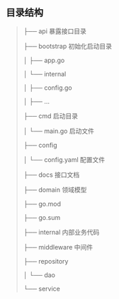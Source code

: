 ## 目录结构
> ├── api                         暴露接口目录
> 
> ├── bootstrap                   初始化启动目录
> 
> │  ├── app.go
> 
> │  └── internal
> 
> │     ├── config.go
> 
> │     ├── ...
> 
> ├── cmd                         启动目录
> 
> │  └── main.go                  启动文件
> 
> ├── config
> 
> │  └── config.yaml              配置文件
> 
> ├── docs                        接口文档
> 
> ├── domain                      领域模型
> 
> ├── go.mod
> 
> ├── go.sum
> 
> ├── internal                    内部业务代码
> 
> ├── middleware                  中间件
> 
> ├── repository
> 
> │  └── dao
> 
> └── service